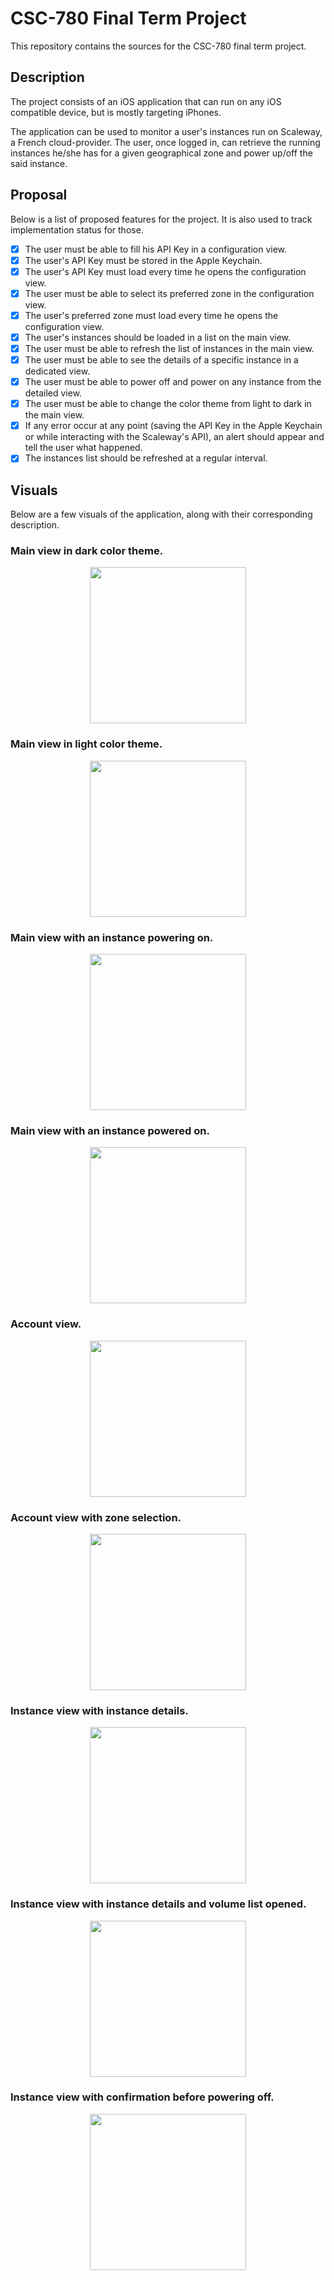 # CSC-780 Final Term Project

This repository contains the sources for the CSC-780 final term project.

## Description

The project consists of an iOS application that can run on any iOS compatible device, but is mostly targeting iPhones.

The application can be used to monitor a user's instances run on Scaleway, a French cloud-provider.
The user, once logged in, can retrieve the running instances he/she has for a given geographical zone and power up/off
the said instance.

## Proposal

Below is a list of proposed features for the project.
It is also used to track implementation status for those.

- [x] The user must be able to fill his API Key in a configuration view.
- [x] The user's API Key must be stored in the Apple Keychain.
- [x] The user's API Key must load every time he opens the configuration view.
- [x] The user must be able to select its preferred zone in the configuration view.
- [x] The user's preferred zone must load every time he opens the configuration view.
- [x] The user's instances should be loaded in a list on the main view.
- [x] The user must be able to refresh the list of instances in the main view.
- [x] The user must be able to see the details of a specific instance in a dedicated view.
- [x] The user must be able to power off and power on any instance from the detailed view.
- [x] The user must be able to change the color theme from light to dark in the main view.
- [x] If any error occur at any point (saving the API Key in the Apple Keychain or while interacting with the Scaleway's 
API), an alert should appear and tell the user what happened.
- [x] The instances list should be refreshed at a regular interval.

## Visuals

Below are a few visuals of the application, along with their corresponding description.

### Main view in dark color theme.
<p align="center">
  <img src="./.github/assets/main_view_dark.PNG" width=250 />
</p>

### Main view in light color theme.
<p align="center">
  <img src="./.github/assets/main_view_light.PNG" width=250 />
</p>

### Main view with an instance powering on.
<p align="center">
  <img src="./.github/assets/main_view_powering_on.PNG" width=250 />
</p>

### Main view with an instance powered on.
<p align="center">
  <img src="./.github/assets/main_view_power_on.PNG" width=250 />
</p>

### Account view.
<p align="center">
  <img src="./.github/assets/account_view.PNG" width=250 />
</p>

### Account view with zone selection.
<p align="center">
  <img src="./.github/assets/account_view_detailed.PNG" width=250 />
</p>

### Instance view with instance details.
<p align="center">
  <img src="./.github/assets/instance_view.PNG" width=250 />
</p>

### Instance view with instance details and volume list opened.
<p align="center">
  <img src="./.github/assets/instance_view_detailed.PNG" width=250 />
</p>


### Instance view with confirmation before powering off.
<p align="center">
  <img src="./.github/assets/instance_view_power_off.PNG" width=250 />
</p>